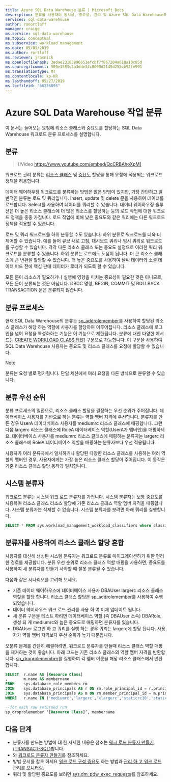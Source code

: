 ```yaml
---
title: Azure SQL Data Warehouse 분류 | Microsoft Docs
description: 분류를 사용하여 동시성, 중요성, 관리 및 Azure SQL Data Warehouse의 쿼리에 대한 리소스를 계산하는 지침입니다.
services: sql-data-warehouse
author: ronortloff
manager: craigg
ms.service: sql-data-warehouse
ms.topic: conceptual
ms.subservice: workload management
ms.date: 05/01/2019
ms.author: rortloff
ms.reviewer: jrasnick
ms.openlocfilehash: 3edae23183896651efcbf7f867204a618a10c85d
ms.sourcegitcommit: 509e1583c3a3dde34c8090d2149d255cb92fe991
ms.translationtype: MT
ms.contentlocale: ko-KR
ms.lasthandoff: 05/27/2019
ms.locfileid: "66236893"
---
```

# <a name="azure-sql-data-warehouse-workload-classification"></a>Azure SQL Data Warehouse 작업 분류

이 문서는 들어오는 요청에 리소스 클래스와 중요도를 할당하는 SQL Data Warehouse 워크로드 분류 프로세스를 설명합니다.

## <a name="classification"></a>분류

> [!Video https://www.youtube.com/embed/QcCRBAhoXpM]

워크로드 관리 분류는 [리소스 클래스](resource-classes-for-workload-management.md#what-are-resource-classes) 및 [중요도](sql-data-warehouse-workload-importance.md) 할당을 통해 요청에 적용되는 워크로드 정책을 허용합니다.

데이터 웨어하우징 워크로드를 분류하는 방법은 많은 방법이 있지만, 가장 간단하고 일반적인 분류는 로드 및 쿼리입니다. Insert, update 및 delete 문을 사용하여 데이터를 로드합니다.  Select를 사용하여 데이터를 쿼리할 수 있습니다. 데이터 웨어하우징 솔루션은 더 높은 리소스 클래스에 더 많은 리소스를 할당하는 등의 로드 작업에 대한 워크로드 정책을 종종 가집니다. 로드 작업에 비해 낮은 중요도와 같은 쿼리에는 다른 워크로드 정책을 적용할 수 있습니다.

로드 및 쿼리 워크로드를 하위 분류할 수도 있습니다. 하위 분류로 워크로드를 더욱 더 제어할 수 있습니다. 예를 들어 큐브 새로 고침, 대시보드 쿼리나 임시 쿼리로 워크로드를 구성할 수 있습니다. 각각 다른 리소스 클래스 또는 중요도 설정으로 이러한 쿼리 워크로드를 분류할 수 있습니다. 하위 분류는 로드에도 도움이 됩니다. 더 큰 리소스 클래스에 큰 변환을 할당할 수 있습니다. 더 높은 중요도를 사용하여 날씨 데이터와 소셜 데이터 피드 전에 핵심 판매 데이터가 로더가 되도록 할 수 있습니다.

모든 문이 리소스가 필요하거나 실행에 영향을 미치는 중요성이 필요한 것은 아니므로, 모든 문이 분류되는 것은 아닙니다.  DBCC 명령, BEGIN, COMMIT 및 ROLLBACK TRANSACTION 문은 분류되지 않습니다.

## <a name="classification-process"></a>분류 프로세스

현재 SQL Data Warehouse의 분류는 [sp_addrolemember](/sql/relational-databases/system-stored-procedures/sp-addrolemember-transact-sql)를 사용하여 할당된 리소스 클래스가 해당 하는 역할에 사용자를 할당하여 이루어집니다. 리소스 클래스에 로그인을 넘어 요청을 특성화하는 기능은 이 기능으로 제한됩니다. 분류에 대한 다양한 메서드는 [CREATE WORKLOAD CLASSIFIER](/sql/t-sql/statements/create-workload-classifier-transact-sql) 구문으로 가능합니다.  이 구문을 사용하여 SQL Data Warehouse 사용자는 중요도 및 리소스 클래스를 요청에 할당할 수 있습니다.  

> [!NOTE]
> 분류는 요청 별로 평가됩니다. 단일 세션에서 여러 요청을 다른 방식으로 분류할 수 있습니다.

## <a name="classification-precedence"></a>분류 우선 순위

분류 프로세스의 일환으로, 리소스 클래스 할당을 결정하는 우선 순위가 주어집니다. 데이터베이스 사용자를 기반으로 하는 분류는 역할 멤버 자격에 우선합니다. 분류자를 만든 경우 UserA 데이터베이스 사용자를 mediumrc 리소스 클래스에 매핑합니다. 그런 다음 largerc 리소스 클래스에 RoleA 데이터베이스 역할(UserA가 멤버인)을 매핑하세요. 데이터베이스 사용자를 mediumrc 리소스 클래스에 매핑하는 분류자는 largerc 리소스 클래스에 RoleA 데이터베이스 역할을 매핑하는 분류자보다 우선 적용됩니다.

사용자가 여러 분류자에서 일치하거나 할당된 다양한 리소스 클래스를 사용하는 여러 역할의 멤버인 경우, 사용자에게는 가장 높은 리소스 클래스 할당이 주어집니다.  이 동작은 기존 리소스 클래스 할당 동작과 일치합니다.

## <a name="system-classifiers"></a>시스템 분류자

워크로드 분류는 시스템 워크 로드 분류자를 가집니다. 시스템 분류자는 보통 중요도를 사용하여 리소스 클래스 리소스 할당에 기존 리소스 클래스 역할 멤버 자격을 매핑합니다. 시스템 분류자는 삭제할 수 없습니다. 시스템 분류자를 보려면 아래 쿼리를 실행합니다.

```sql
SELECT * FROM sys.workload_management_workload_classifiers where classifier_id <= 12
```

## <a name="mixing-resource-class-assignments-with-classifiers"></a>분류자를 사용하여 리소스 클래스 할당 혼합

사용자를 대신해 생성된 시스템 분류자는 워크로드 분류로 마이그레이션하기 위한 편리한 경로를 제공합니다. 분류 우선 순위로 리소스 클래스 역할 매핑을 사용하면, 중요도를 사용하여 새 분류자를 만들기 사작할 때 잘못 분류될 수 있습니다.

다음과 같은 시나리오를 고려해 보세요.

- 기존 데이터 웨어하우스에 데이터베이스 사용자 DBAUser largerc 리소스 클래스 역할을 할당 합니다. 리소스 클래스 할당은 sp_addrolemember를 사용하여 수행되었습니다.
- 데이터 웨어하우스 워크 로드 관리를 사용 하 여 이제 업데이트 됩니다.
- 새 분류 구문을 테스트 하려면 데이터베이스 역할 (즉 DBAUser 소속) DBARole, 생성 되 게 mediumrc와 높은 중요도로 매핑하면 분류자를 있습니다.
- DBAUser 로그인 하 고 쿼리를 실행 하는 경우 쿼리는 largerc에 할당 됩니다. 사용자가 역할 멤버 자격보다 우선 순위가 높기 때문입니다.

오분류 문제를 간단히 해결하려면, 워크로드 분류자를 만들때 리소스 클래스 역할 매핑을 제거하는 것이 좋습니다.  아래 코드는 기존 리소스 클래스의 역할 멤버 자격을 반환합니다.  [sp_droprolemember](/sql/relational-databases/system-stored-procedures/sp-droprolemember-transact-sql)를 실행하여 각 멤버 이름을 해당 리소스 클래스에서 반환합니다.

```sql
SELECT  r.name AS [Resource Class]
,       m.name AS membername
FROM    sys.database_role_members rm
JOIN    sys.database_principals AS r ON rm.role_principal_id = r.principal_id
JOIN    sys.database_principals AS m ON rm.member_principal_id = m.principal_id
WHERE   r.name IN ('mediumrc','largerc','xlargerc','staticrc10','staticrc20','staticrc30','staticrc40','staticrc50','staticrc60','staticrc70','staticrc80');

--for each row returned run
sp_droprolemember ‘[Resource Class]’, membername
```

## <a name="next-steps"></a>다음 단계

- 분류자를 만드는 방법에 대 한 자세한 내용은 참조는 [워크 로드 분류자 만들기 (TRANSACT-SQL)](https://docs.microsoft.com/sql/t-sql/statements/create-workload-classifier-transact-sql)합니다.  
- 와 [워크로드 분류자 만들기](quickstart-create-a-workload-classifier-tsql.md)를 참조하세요.
- 방법 문서를 참조 하세요 [워크 로드 구성 중요도](sql-data-warehouse-how-to-configure-workload-importance.md) 하는 방법과 [관리 하 고 워크 로드 관리를 모니터링](sql-data-warehouse-how-to-manage-and-monitor-workload-importance.md).
- 쿼리 및 할당된 중요도를 보려면 [sys.dm_pdw_exec_requests](/sql/relational-databases/system-dynamic-management-views/sys-dm-pdw-exec-requests-transact-sql)를 참조하세요.